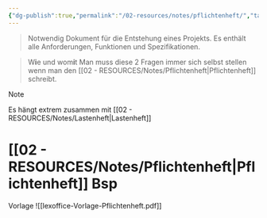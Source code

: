 ```yaml
---
{"dg-publish":true,"permalink":"/02-resources/notes/pflichtenheft/","tags":["GFN/prüfungsrelevant","projektmanagement"],"updated":"2024-08-16T18:36:36.000+02:00"}
---
```


>Notwendig Dokument für die Entstehung eines Projekts.
>Es enthält alle Anforderungen, Funktionen und Spezifikationen.
 
>W**i**e und wom**i**t
>Man muss diese 2 Fragen immer sich selbst stellen wenn man den [[02 - RESOURCES/Notes/Pflichtenheft\|Pflichtenheft]] schreibt.

>[!note] 
>Es hängt extrem zusammen mit [[02 - RESOURCES/Notes/Lastenheft\|Lastenheft]]


# [[02 - RESOURCES/Notes/Pflichtenheft\|Pflichtenheft]] Bsp
Vorlage
![[lexoffice-Vorlage-Pflichtenheft.pdf]]
